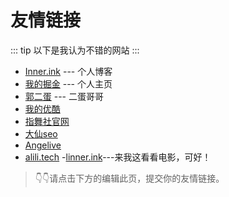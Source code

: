 # 友情链接

::: tip
以下是我认为不错的网站
:::

- [Inner.ink](https://inner.ink) --- 个人博客 <Badge text="Hexo"/>
- [我的掘金](https://juejin.im/user/5c89f6ee5188257e826ab2b7) --- 个人主页 <Badge text="掘金"/>
- [郭二蛋](http://blog.guozhaoxi.top/) --- 二蛋哥哥 <Badge text="超棒"/>
- [我的优酷](https://i.youku.com/i/UMzYwMzA4ODcy)
- [指舞社官网](https://www.fingerdancer.cn)
- [大仙seo](https://www.daxianseo.cn)
- [Angelive](http://www.angelive.fun)
- [alili.tech](https://alili.tech/)
-[linner.ink](https://www.linner.ink)---来我这看看电影，可好！
> 👇👇请点击下方的编辑此页，提交你的友情链接。  
